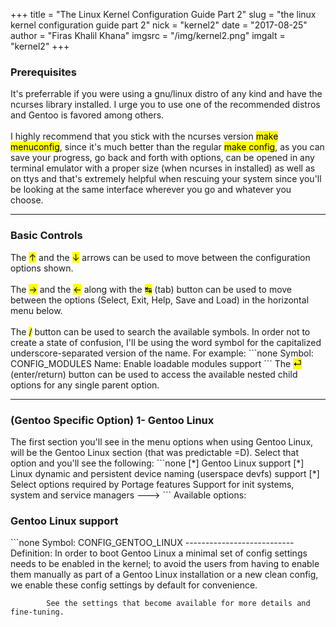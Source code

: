 +++
title = "The Linux Kernel Configuration Guide Part 2"
slug = "the linux kernel configuration guide part 2"
nick = "kernel2"
date = "2017-08-25"
author = "Firas Khalil Khana"
imgsrc = "/img/kernel2.png"
imgalt = "kernel2"
+++
<h3>Prerequisites</h3>
It's preferrable if you were using a gnu/linux distro of any kind and have the ncurses library installed. I urge you to use one of the recommended distros and Gentoo is favored among others.
<br/>
<br/>
I highly recommend that you stick with the ncurses version <mark>make menuconfig</mark>, since it's much better than the regular <mark>make config</mark>, as you can save your progress, go back and forth with options, can be opened in any terminal emulator with a proper size (when ncurses in installed) as well as on ttys and that's extremely helpful when rescuing your system since you'll be looking at the same interface wherever you go and whatever you choose.
<hr/>
<h3>Basic Controls</h3>
The <mark>&uarr;</mark> and the <mark>&darr;</mark> arrows can be used to move between the configuration options shown.
<br/>
<br/>
The <mark>&rarr;</mark> and the <mark>&larr;</mark> along with the <mark>&#8633;</mark> (tab) button can be used to move between the options (Select, Exit, Help, Save and Load) in the horizontal menu below.
<br/>
<br/>
The <mark>/</mark> button can be used to search the available symbols. In order not to create a state of confusion, I'll be using the word symbol for the capitalized underscore-separated version of the name. For example:
```none
Symbol: CONFIG_MODULES
Name: Enable loadable modules support
```
The <mark>&#9166;</mark> (enter/return) button can be used to access the available nested child options for any single parent option.
<hr/>
<h3>(Gentoo Specific Option) 1- Gentoo Linux</h3>
The first section you'll see in the menu options when using Gentoo Linux, will be the Gentoo Linux section (that was predictable =D). Select that option and you'll see the following:
```none
[*] Gentoo Linux support
[*]   Linux dynamic and persistent device naming (userspace devfs) support
[*]   Select options required by Portage features
    Support for init systems, system and service managers  --->
```
Available options:
<h3>Gentoo Linux support</h3>
```none
Symbol: CONFIG_GENTOO_LINUX
---------------------------
Definition: In order to boot Gentoo Linux a minimal set of config settings needs to
            be enabled in the kernel; to avoid the users from having to enable them 
            manually as part of a Gentoo Linux installation or a new clean config,
            we enable these config settings by default for convenience.

            See the settings that become available for more details and fine-tuning.
```
